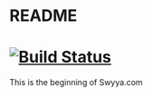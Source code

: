 # README
# [![Build Status](https://travis-ci.org/karazlab/swyya.svg?branch=master)](https://travis-ci.org/karazlab/swyya)
This is the beginning of Swyya.com